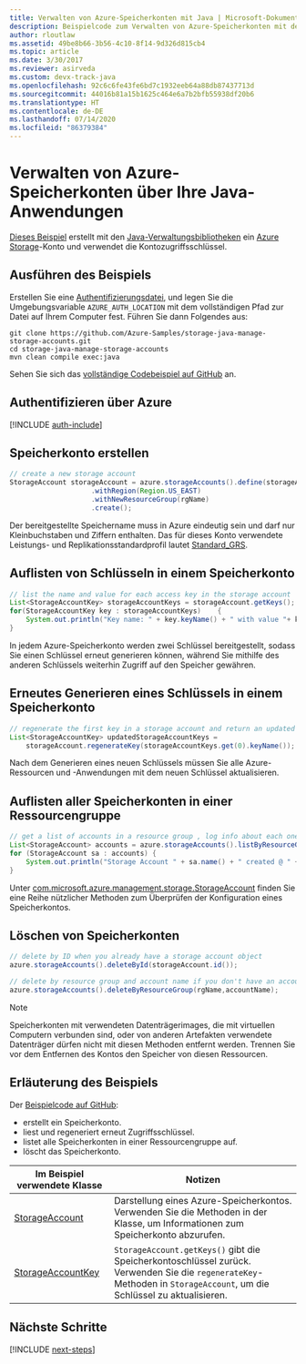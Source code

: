 ```yaml
---
title: Verwalten von Azure-Speicherkonten mit Java | Microsoft-Dokumentation
description: Beispielcode zum Verwalten von Azure-Speicherkonten mit dem Azure SDK für Java
author: rloutlaw
ms.assetid: 49be8b66-3b56-4c10-8f14-9d326d815cb4
ms.topic: article
ms.date: 3/30/2017
ms.reviewer: asirveda
ms.custom: devx-track-java
ms.openlocfilehash: 92c6c6fe43fe6bd7c1932eeb64a88db87437713d
ms.sourcegitcommit: 44016b81a15b1625c464e6a7b2bfb55938df20b6
ms.translationtype: HT
ms.contentlocale: de-DE
ms.lasthandoff: 07/14/2020
ms.locfileid: "86379384"
---
```

# <a name="manage-azure-storage-accounts-from-your-java-applications"></a>Verwalten von Azure-Speicherkonten über Ihre Java-Anwendungen

[Dieses Beispiel](https://github.com/Azure-Samples/storage-java-manage-storage-accounts) erstellt mit den [Java-Verwaltungsbibliotheken](https://github.com/Azure/azure-sdk-for-java) ein [Azure Storage](/azure/storage/common/storage-introduction)-Konto und verwendet die Kontozugriffsschlüssel. 

## <a name="run-the-sample"></a>Ausführen des Beispiels

Erstellen Sie eine [Authentifizierungsdatei](https://docs.microsoft.com/azure/java/java-sdk-azure-authenticate#mgmt-file), und legen Sie die Umgebungsvariable `AZURE_AUTH_LOCATION` mit dem vollständigen Pfad zur Datei auf Ihrem Computer fest. Führen Sie dann Folgendes aus:

```
git clone https://github.com/Azure-Samples/storage-java-manage-storage-accounts.git
cd storage-java-manage-storage-accounts
mvn clean compile exec:java
```

Sehen Sie sich das [vollständige Codebeispiel auf GitHub](https://github.com/Azure-Samples/storage-java-manage-storage-accounts) an.

## <a name="authenticate-with-azure"></a>Authentifizieren über Azure

[!INCLUDE [auth-include](includes/java-auth-include.md)] 

## <a name="create-a-storage-account"></a>Speicherkonto erstellen

```java
// create a new storage account
StorageAccount storageAccount = azure.storageAccounts().define(storageAccountName)
                    .withRegion(Region.US_EAST)
                    .withNewResourceGroup(rgName)
                    .create();
```

Der bereitgestellte Speichername muss in Azure eindeutig sein und darf nur Kleinbuchstaben und Ziffern enthalten. Das für dieses Konto verwendete Leistungs- und Replikationsstandardprofil lautet [Standard_GRS](/azure/storage/common/storage-redundancy-grs).

## <a name="list-keys-in-a-storage-account"></a>Auflisten von Schlüsseln in einem Speicherkonto
```java
// list the name and value for each access key in the storage account
List<StorageAccountKey> storageAccountKeys = storageAccount.getKeys();
for(StorageAccountKey key : storageAccountKeys)    {
    System.out.println("Key name: " + key.keyName() + " with value "+ key.value());
}
```

In jedem Azure-Speicherkonto werden zwei Schlüssel bereitgestellt, sodass Sie einen Schlüssel erneut generieren können, während Sie mithilfe des anderen Schlüssels weiterhin Zugriff auf den Speicher gewähren.

## <a name="regenerate-a-key-in-a-storage-account"></a>Erneutes Generieren eines Schlüssels in einem Speicherkonto

```java
// regenerate the first key in a storage account and return an updated list of keys 
List<StorageAccountKey> updatedStorageAccountKeys =
    storageAccount.regenerateKey(storageAccountKeys.get(0).keyName());
```

Nach dem Generieren eines neuen Schlüssels müssen Sie alle Azure-Ressourcen und -Anwendungen mit dem neuen Schlüssel aktualisieren.

## <a name="list-all-storage-accounts-in-a-resource-group"></a>Auflisten aller Speicherkonten in einer Ressourcengruppe
```java
// get a list of accounts in a resource group , log info about each one
List<StorageAccount> accounts = azure.storageAccounts().listByResourceGroup(rgName);
for (StorageAccount sa : accounts) {
    System.out.println("Storage Account " + sa.name() + " created @ " + sa.creationTime());
}
```

Unter [com.microsoft.azure.management.storage.StorageAccount](/java/api/com.microsoft.azure.management.storage.storageaccount) finden Sie eine Reihe nützlicher Methoden zum Überprüfen der Konfiguration eines Speicherkontos.

## <a name="delete-a-storage-account"></a>Löschen von Speicherkonten
```java
// delete by ID when you already have a storage account object
azure.storageAccounts().deleteById(storageAccount.id());

// delete by resource group and account name if you don't have an account object
azure.storageAccounts().deleteByResourceGroup(rgName,accountName);
```

> [!NOTE]
> Speicherkonten mit verwendeten Datenträgerimages, die mit virtuellen Computern verbunden sind, oder von anderen Artefakten verwendete Datenträger dürfen nicht mit diesen Methoden entfernt werden. Trennen Sie vor dem Entfernen des Kontos den Speicher von diesen Ressourcen.

## <a name="sample-explanation"></a>Erläuterung des Beispiels

Der [Beispielcode auf GitHub](https://github.com/Azure-Samples/storage-java-manage-storage-accounts):

- erstellt ein Speicherkonto.
- liest und regeneriert erneut Zugriffsschlüssel.
- listet alle Speicherkonten in einer Ressourcengruppe auf.
- löscht das Speicherkonto. 

| Im Beispiel verwendete Klasse | Notizen
|-------|-------|
| [StorageAccount](/java/api/com.microsoft.azure.management.storage.storageaccount)  | Darstellung eines Azure-Speicherkontos. Verwenden Sie die Methoden in der Klasse, um Informationen zum Speicherkonto abzurufen.
| [StorageAccountKey](/java/api/com.microsoft.azure.management.storage.storageaccountkey) | `StorageAccount.getKeys()` gibt die Speicherkontoschlüssel zurück. Verwenden Sie die `regenerateKey`-Methoden in `StorageAccount`, um die Schlüssel zu aktualisieren.

## <a name="next-steps"></a>Nächste Schritte

[!INCLUDE [next-steps](includes/java-next-steps.md)]